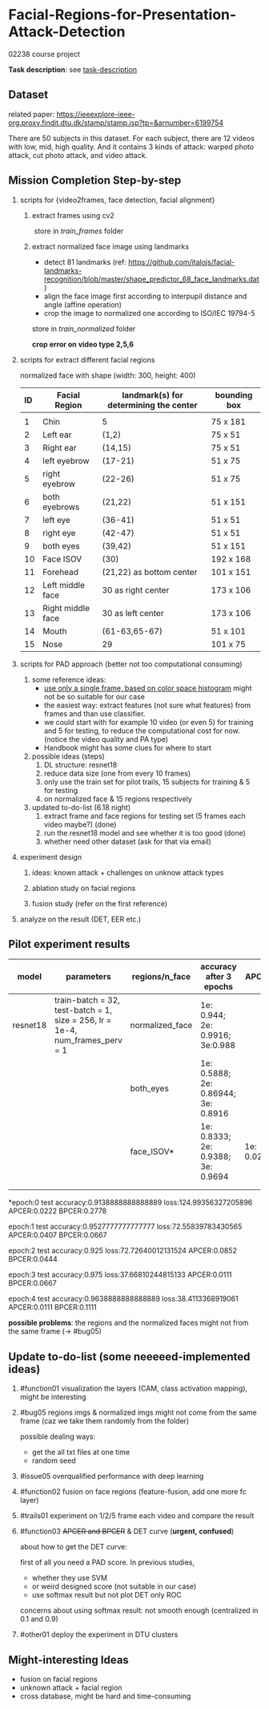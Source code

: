 # Facial-Regions-for-Presentation-Attack-Detection
02238 course project

**Task description**: see [task-description](./RPA-task-description.pdf)



## Dataset

related paper: https://ieeexplore-ieee-org.proxy.findit.dtu.dk/stamp/stamp.jsp?tp=&arnumber=6199754

There are 50 subjects in this dataset. For each subject, there are 12 videos with low, mid, high quality. And it contains 3 kinds of attack: warped photo attack, cut photo attack, and video attack.





## Mission Completion Step-by-step

1. scripts for {video2frames, face detection, facial alignment}

   1. extract frames using cv2

      ​	store in *train_frames* folder

   2. extract normalized face image using landmarks

      * detect 81 landmarks (ref: https://github.com/italojs/facial-landmarks-recognition/blob/master/shape_predictor_68_face_landmarks.dat)
      * align the face image first according to interpupil distance and angle (affine operation)
      * crop the image to normalized one according to ISO/IEC 19794-5

      store in *train_normalized* folder

      **crop error on video type 2,5,6**

2. scripts for extract different facial regions 

   normalized face with shape (width: 300, height: 400)

   

   | ID   | Facial Region     | landmark(s) for determining the center | bounding box |
   | :--- | ----------------- | -------------------------------------- | ------------ |
   |      |                   |                                        |              |
   | 1    | Chin              | 5                                      | 75 x 181     |
   | 2    | Left ear          | (1,2)                                  | 75 x 51      |
   | 3    | Right ear         | (14,15)                                | 75 x 51      |
   | 4    | left eyebrow      | (17-21)                                | 51 x 75      |
   | 5    | right eyebrow     | (22-26)                                | 51 x 75      |
   | 6    | both eyebrows     | (21,22)                                | 51 x 151     |
   | 7    | left eye          | (36-41)                                | 51 x 51      |
   | 8    | right eye         | (42-47)                                | 51 x 51      |
   | 9    | both eyes         | (39,42)                                | 51 x 151     |
   | 10   | Face ISOV         | (30)                                   | 192 x 168    |
   | 11   | Forehead          | (21,22) as bottom center               | 101 x 151    |
   | 12   | Left middle face  | 30 as right center                     | 173 x 106    |
   | 13   | Right middle face | 30 as left center                      | 173 x 106    |
   | 14   | Mouth             | (61-63,65-67)                          | 51 x 101     |
   | 15   | Nose              | 29                                     | 101 x 75     |

   

3. scripts for PAD approach (better not too computational consuming) 

   1. some reference ideas:
      * [use only a single frame, based on color space histogram](https://github.com/ee09115/spoofing_detection) might not be so suitable for our case
      * the easiest way: extract features (not sure what features) from frames and than use classifier.
      * we could start with for example 10 video (or even 5) for training and 5 for testing, to reduce the computational cost for now. (notice the video quality and PA type)
      * Handbook might has some clues for where to start
   2. possible ideas (steps)
      1. DL structure: resnet18 
      2. reduce data size (one from every 10 frames)
      3. only use the train set for pilot trails, 15 subjects for training & 5 for testing
      4. on normalized face & 15 regions respectively 
   3. updated to-do-list (6.18 night)
      1. extract frame and face regions for testing set (5 frames each video maybe?) (done)
      2. run the resnet18 model and see whether it is too good (done)
      3. whether need other dataset (ask for that via email)

4. experiment design 

   1. ideas: known attack + challenges on unknow attack types

   2. ablation study on facial regions

   3. fusion study (refer on the first reference)

      

5. analyze on the result (DET, EER etc.)






## Pilot experiment results

| model    | parameters                                                   | regions/n_face  | accuracy after 3 epochs             | APCER      | BPCER      |
| -------- | ------------------------------------------------------------ | --------------- | ----------------------------------- | ---------- | ---------- |
| resnet18 | train-batch = 32, test-batch = 1, size = 256, lr = 1e-4, num_frames_perv = 1 | normalized_face | 1e: 0.944; 2e: 0.9916; 3e:0.988     |            |            |
|          |                                                              | both_eyes       | 1e: 0.5888; 2e: 0.86944; 3e: 0.8916 |            |            |
|          |                                                              | face_ISOV*      | 1e: 0.8333; 2e: 0.9388; 3e: 0.9694  | 1e: 0.0222 | 1e: 0.2778 |
|          |                                                              |                 |                                     |            |            |
|          |                                                              |                 |                                     |            |            |

*epoch:0	test accuracy:0.9138888888888889	 loss:124.99356327205896
APCER:0.0222	BPCER:0.2778

epoch:1	test accuracy:0.9527777777777777	 loss:72.55839783430565
APCER:0.0407	BPCER:0.0667

epoch:2	test accuracy:0.925	 loss:72.72640012131524
APCER:0.0852	BPCER:0.0444

epoch:3	test accuracy:0.975	 loss:37.66810244815133
APCER:0.0111	BPCER:0.0667

epoch:4	test accuracy:0.9638888888888889	 loss:38.4113368919061
APCER:0.0111	BPCER:0.1111

**possible problems**: the regions and the normalized faces might not from the same frame (-> #bug05)



## Update to-do-list (some neeeeed-implemented ideas)

1. #function01 visualization the layers (CAM, class activation mapping), might be interesting

2. #bug05 regions imgs &  normalized imgs might not come from the same frame (caz we take them randomly from the folder) 

   possible dealing ways: 

   * get the all txt files at one time
   * random seed

3. #issue05 overqualified performance with deep learning 

4. #function02 fusion on face regions (feature-fusion, add one more fc layer)

5. #trails01 experiment on 1/2/5 frame each video and compare the result

6. #function03 ~~APCER and BPCER~~ & DET curve (**urgent, confused**) 

   about how to get the DET curve:

   first of all you need a PAD score. In previous studies, 

   * whether they use SVM
   * or weird designed score (not suitable in our case)
   * use softmax result but not plot DET only ROC

   concerns about using softmax result: not smooth enough (centralized in 0.1 and 0.9)

7. #other01 deploy the experiment in DTU clusters

   

## Might-interesting Ideas

- fusion on facial regions 
- unknown attack + facial region 
- cross database, might be hard and time-consuming 
